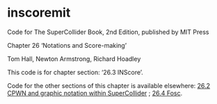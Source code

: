 # inscoremit
Code for The SuperCollider Book, 2nd Edition, published by MIT Press

Chapter 26 ‘Notations and Score-making’

Tom Hall, Newton Armstrong, Richard Hoadley

This code is for chapter section: ‘26.3 INScore’.

Code for the other sections of this chapter is available elsewhere: [26.2 CPWN and graphic notation within SuperCollider](https://github.com/ludions/scbook-2nd-edn) ; [26.4 Fosc](https://github.com/n-armstrong/fosc).

